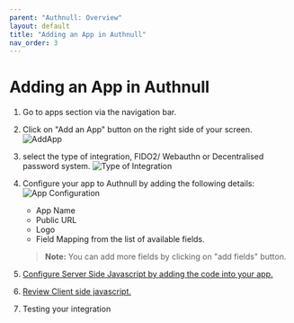 ```yaml
---
parent: "Authnull: Overview"
layout: default
title: "Adding an App in Authnull"
nav_order: 3
---
```


# Adding an App in Authnull

1. Go to apps section via the navigation bar.
2. Click on "Add an App" button on the right side of your screen.
![AddApp](../../../assets/images/AddApp.png)
3. select the type of integration, FIDO2/ Webauthn or Decentralised password system.
![Type of Integration](../../../assets/images/Typeofintegration.png)
4. Configure your app to Authnull by adding the following details:
![App Configuration](../../../assets/images/Appconfiguration.png)
    * App Name
    * Public URL
    * Logo
    * Field Mapping from the list of available fields.
    > **Note:** You can add more fields by clicking on "add fields" button.

5. [Configure Server Side Javascript by adding the code into your app.](http://127.0.0.1:4000/help/docs/End%20User%20Guide/Integrating_Server_Side/)
6. [Review Client side javascript.](http://127.0.0.1:4000/help/docs/End%20User%20Guide/Client%20side%20integration/)
7. Testing your integration
